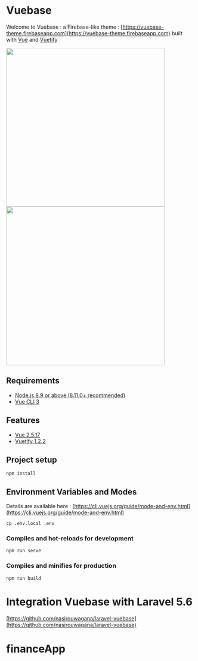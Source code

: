 # Vuebase

Welcome to Vuebase : a Firebase-like theme : [https://vuebase-theme.firebaseapp.com](https://vuebase-theme.firebaseapp.com) built with [Vue](https://vuejs.org) and [Vuetify](https://vuetifyjs.com)

<img src="https://firebasestorage.googleapis.com/v0/b/vuebase-theme.appspot.com/o/vuebase.png?alt=media&token=78b2c2dd-64e0-46e1-bf9b-63e319a30d87" width="425"/> <img src="https://firebasestorage.googleapis.com/v0/b/vuebase-theme.appspot.com/o/vuebase-dashboard.png?alt=media&token=d767450a-17a7-4a6f-a6d3-24caccb89377" width="425"/> 

## Requirements
- [Node.js 8.9 or above (8.11.0+ recommended)](https://nodejs.org)
- [Vue CLI 3](https://cli.vuejs.org/guide/installation.html)

## Features
- [Vue 2.5.17](https://vuejs.org)
- [Vuetify 1.2.2](https://vuetifyjs.com)

## Project setup
```
npm install
```

## Environment Variables and Modes
Details are available here : [https://cli.vuejs.org/guide/mode-and-env.html](https://cli.vuejs.org/guide/mode-and-env.html)
```
cp .env.local .env
```

### Compiles and hot-reloads for development
```
npm run serve
```

### Compiles and minifies for production
```
npm run build
```

# Integration Vuebase with Laravel 5.6
[https://github.com/nasirouwagana/laravel-vuebase](https://github.com/nasirouwagana/laravel-vuebase)
# financeApp
